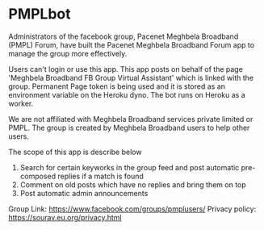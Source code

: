 # PMPLbot

Administrators of the facebook group, Pacenet Meghbela Broadband (PMPL) Forum, have built the Pacenet Meghbela Broadband Forum app to manage the group more effectively.

Users can't login or use this app. This app posts on behalf of the page 'Meghbela Broadband FB Group Virtual Assistant' which is linked with the group. Permanent Page token is being used and it is stored as an environment variable on the Heroku dyno. The bot runs on Heroku as a worker.

We are not affiliated with Meghbela Broadband services private limited or PMPL. The group is created by Meghbela Broadband users to help other users.

The scope of this app is describe below

1. Search for certain keyworks in the group feed and post automatic pre-composed replies if a match is found
2. Comment on old posts which have no replies and bring them on top
3. Post automatic admin announcements

Group Link: https://www.facebook.com/groups/pmplusers/
Privacy policy: https://sourav.eu.org/privacy.html
